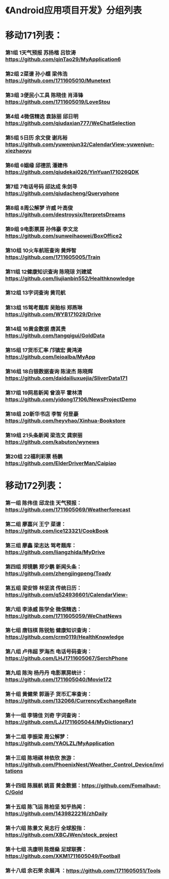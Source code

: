 # 《Android应用项目开发》分组列表

# 移动171列表：

### 第1组	1天气预报	苏扬楷 吕钦涛  https://github.com/qinTao29/MyApplication6
### 第2组	2菜谱	孙小蝶 梁伟浩  https://github.com/1711605010/Munetext
### 第3组	3便民小工具	陈晓佳 肖泽锋 https://github.com/1711605019/LoveStou
### 第4组	4微信精选	袁詠丽 邱日明 https://github.com/qiudaxian777/WeChatSelection
### 第5组	5日历	余文俊 谢兆裕 https://github.com/yuwenjun32/CalendarView-yuwenjun-xiezhaoyu
### 第6组	6姻缘	邱德凯 潘建伟 https://github.com/qiudekai026/YinYuan171026QDK
### 第7组	7电话号码	邱达成 朱剑寻  https://github.com/qiudacheng/Queryphone
### 第8组	8周公解梦	许威 叶高俊 https://github.com/destroysix/IterpretsDreams
### 第9组	9电影票房	孙伟豪 李文龙 https://github.com/sunweihaowei/BoxOffice2
### 第10组 10火车航班查询 黄烨智	https://github.com/1711605005/Train	 
### 第11组 12健康知识查询 陈晓琼 刘建斌 https://github.com/liujianbin552/Healthknowledge
### 第12组 13字词查询	黄司航		
### 第13组 15驾考题库	吴贻标 郑燕琳  https://github.com/WYB171029/Drive
### 第14组 16黄金数据	唐其贵	https://github.com/tangqigui/GoldData	
### 第15组 17货币汇率	邝镇宏 黄鸿涛   https://github.com/leioalba/MyApp
### 第16组 18白银数据查询 陈浚杰 陈晓辉 https://github.com/daidailiuxuejia/SliverData171
### 第17组 19网易新闻	曾浪平 霍林清  https://github.com/yidong17106/NewsProjectDemo
### 第18组 20新华书店	李智 何昱豪  https://github.com/heyvhao/Xinhua-Bookstore
### 第19组 21头条新闻	梁浩文 龚崇丽  https://github.com/kabuton/wynews
### 第20组 22福利彩票	杨鹏 https://github.com/ElderDriverMan/Caipiao
		



# 移动172列表：
### 第一组	陈伟佳	邱龙佳	天气预报：https://github.com/1711605069/Weatherforecast
### 第二组	廖嘉兴	王宁	菜谱：https://github.com/ice123321/CookBook
### 第三组	廖鑫	梁志达	驾考题库：https://github.com/liangzhida/MyDrive
### 第四组	郑镜鹏	郑少鹏	新闻头条：https://github.com/zhengjingpeng/Toady
### 第五组	梁安铧	林坚滨	传统日历：https://github.com/q524936601/CalendarView-
### 第六组	李涤威	陈学全	微信精选：https://github.com/1711605059/WeChatNews
### 第七组	唐钰棋	陈锐勉	健康知识查询：https://github.com/crm0119/HealthKnowledge
### 第八组	卢伟超	罗海杰	电话号码查询：https://github.com/LHJ1711605067/SerchPhone
### 第九组	陈洵	杨丹丹	电影票房统计：https://github.com/1711605040/Movie172
### 第十组	黄健荣	郭涵子	货币汇率查询：https://github.com/132066/CurrencyExchangeRate
### 第十一组	李锦佳	刘奇	字词查询：https://github.com/LJJ1711605044/MyDictionary1
### 第十二组	李振梁		周公解梦：https://github.com/YAOLZL/MyApplication
### 第十三组	陈培祺	林依欣	旅游：https://github.com/PhoenixNest/Weather_Control_Device/invitations
### 第十四组	陈展航	姚苗	黄金数据：https://github.com/Fomalhaut-C/Gold
### 第十五组	陈飞运	陈柏坚	知乎热闻：https://github.com/1439822216/zhDaily
### 第十六组	陈景文	吴志行	全球股指：https://github.com/XBCJWen/stock_project
### 第十七组	冼康明	陈煜燊	足球联赛：https://github.com/XKM1711605049/Football
### 第十八组	余石荣	余展鸿	：https://github.com/1711605051/Tools

